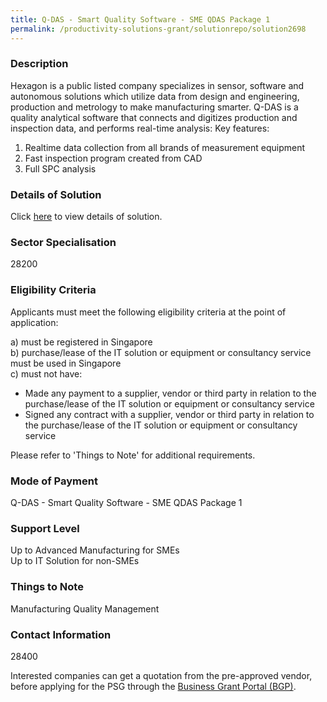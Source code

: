 ```yaml
---
title: Q-DAS - Smart Quality Software - SME QDAS Package 1
permalink: /productivity-solutions-grant/solutionrepo/solution2698
---
```


### Description

Hexagon is a public listed company specializes in sensor, software and autonomous solutions which utilize data from design and engineering, production and metrology to make manufacturing smarter.
Q-DAS is a quality analytical software that connects and digitizes production and inspection data, and performs real-time analysis: 
Key features:
1) Realtime data collection from all brands of measurement equipment
2) Fast inspection program created from CAD
3) Full SPC analysis

### Details of Solution

Click <a href='Hexagon Metrology Asia Pacific Pte Ltd' target='_blank' rel='noopener'>here</a> to view details of solution.

### Sector Specialisation

 28200 

### Eligibility Criteria

Applicants must meet the following eligibility criteria at the point of application:

a) must be registered in Singapore <br>
b) purchase/lease of the IT solution or equipment or consultancy service must be used in Singapore <br>
c) must not have:
- Made any payment to a supplier, vendor or third party in relation to the purchase/lease of the IT solution or equipment or consultancy service
- Signed any contract with a supplier, vendor or third party in relation to the purchase/lease of the IT solution or equipment or consultancy service

Please refer to 'Things to Note' for additional requirements.

### Mode of Payment
Q-DAS - Smart Quality Software - SME QDAS Package 1

### Support Level
Up to Advanced Manufacturing for SMEs <br>
Up to IT Solution for non-SMEs

### Things to Note
Manufacturing Quality Management

### Contact Information
28400

Interested companies can get a quotation from the pre-approved vendor, before applying for the PSG through the <a target='_blank' rel='noopener' href='https://www.businessgrants.gov.sg/'>Business Grant Portal (BGP)</a>.
